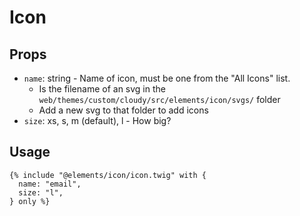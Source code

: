 # Icon

## Props

- `name`: string - Name of icon, must be one from the "All Icons" list.
    - Is the filename of an svg in the `web/themes/custom/cloudy/src/elements/icon/svgs/` folder
    - Add a new svg to that folder to add icons
- `size`: xs, s, m (default), l - How big?

## Usage

```twig
{% include "@elements/icon/icon.twig" with {
  name: "email",
  size: "l",
} only %}
```
